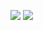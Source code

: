 ![](https://github-readme-stats.vercel.app/api?username=AkiraMiyakoda&count_private=true&show_icons=true) ![](https://github-readme-stats.vercel.app/api/top-langs/?username=AkiraMiyakoda&layout=compact&hide=vala,meson)  

<!--
**AkiraMiyakoda/AkiraMiyakoda** is a ✨ _special_ ✨ repository because its `README.md` (this file) appears on your GitHub profile.

Here are some ideas to get you started:

- 🔭 I’m currently working on ...
- 🌱 I’m currently learning ...
- 👯 I’m looking to collaborate on ...
- 🤔 I’m looking for help with ...
- 💬 Ask me about ...
- 📫 How to reach me: ...
- 😄 Pronouns: ...
- ⚡ Fun fact: ...
-->
